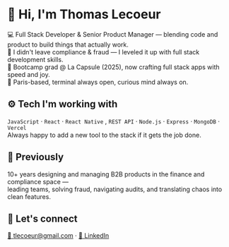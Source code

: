 # 👋 Hi, I'm Thomas Lecoeur

💻 Full Stack Developer & Senior Product Manager — blending code and product to build things that actually work.  
🔁 I didn't leave compliance & fraud — I leveled it up with full stack development skills.  
🚀 Bootcamp grad @ La Capsule (2025), now crafting full stack apps with speed and joy.  
📍 Paris-based, terminal always open, curious mind always on.

## ⚙️ Tech I'm working with

`JavaScript` · `React` · `React Native` , `REST API` · `Node.js` · `Express` · `MongoDB` · `Vercel`  
Always happy to add a new tool to the stack if it gets the job done.

## 🧠 Previously

10+ years designing and managing B2B products in the finance and compliance space —  
leading teams, solving fraud, navigating audits, and translating chaos into clean features.

## 💬 Let's connect

[📧 tlecoeur@gmail.com](mailto:tlecoeur@gmail.com) · [💼 LinkedIn](https://www.linkedin.com/in/thomas-lecoeur-a0308a14/)
